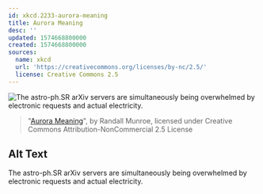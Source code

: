 ```yaml
---
id: xkcd.2233-aurora-meaning
title: Aurora Meaning
desc: ''
updated: 1574668800000
created: 1574668800000
sources:
  name: xkcd
  url: 'https://creativecommons.org/licenses/by-nc/2.5/'
  license: Creative Commons 2.5
---
```

![The astro-ph.SR arXiv servers are simultaneously being overwhelmed by electronic requests and actual electricity.](https://imgs.xkcd.com/comics/aurora_meaning.png)
> "[Aurora Meaning](https://xkcd.com/2233/)", by Randall Munroe, licensed under Creative Commons Attribution-NonCommercial 2.5 License

## Alt Text
The astro-ph.SR arXiv servers are simultaneously being overwhelmed by electronic requests and actual electricity.
